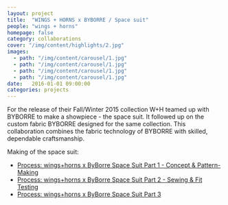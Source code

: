 ```yaml
---
layout: project
title:  "WINGS + HORNS x BYBORRE / Space suit"
people: "wings + horns"
homepage: false
category: collaborations
cover: "/img/content/highlights/2.jpg"
images:
  - path: "/img/content/carousel/1.jpg"
  - path: "/img/content/carousel/1.jpg"
  - path: "/img/content/carousel/1.jpg"
  - path: "/img/content/carousel/1.jpg"
date:   2016-01-01 09:00:00
categories: projects
---
```


For the release of their Fall/Winter 2015 collection W+H teamed up with BYBORRE to make a showpiece - the space
suit. It followed up on the custom fabric BYBORRE designed for the same collection. This collaboration combines the fabric technology of BYBORRE with skilled, dependable craftsmanship.

Making of the space suit:

 * [Process: wings+horns x ByBorre Space Suit Part 1 - Concept & Pattern-Making](http://hypebeast.com/2015/1/process-wingshorns-x-byborre-space-suit-part-1-concept-pattern-making)
 * [Process: wings+horns x ByBorre Space Suit Part 2 - Sewing & Fit Testing](http://hypebeast.com/2015/1/process-wingshorns-x-byborre-space-suit-part-2-sewing-fit-testing)
 * [Process: wings+horns x ByBorre Space Suit Part 3](http://hypebeast.com/2015/1/process-wingshorns-x-byborre-space-suit-part-3)

